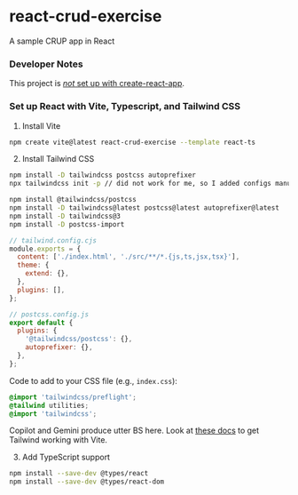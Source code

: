 # react-crud-exercise

A sample CRUP app in React

### Developer Notes

This project is [_not_ set up with create-react-app](https://react.dev/blog/2025/02/14/sunsetting-create-react-app).

### Set up React with Vite, Typescript, and Tailwind CSS

1. Install Vite

```bash
npm create vite@latest react-crud-exercise --template react-ts
```

2. Install Tailwind CSS

```bash
npm install -D tailwindcss postcss autoprefixer
npx tailwindcss init -p // did not work for me, so I added configs manually, see below

npm install @tailwindcss/postcss
npm install -D tailwindcss@latest postcss@latest autoprefixer@latest
npm install -D tailwindcss@3
npm install -D postcss-import
```

```javascript
// tailwind.config.cjs
module.exports = {
  content: ['./index.html', './src/**/*.{js,ts,jsx,tsx}'],
  theme: {
    extend: {},
  },
  plugins: [],
};
```

```javascript
// postcss.config.js
export default {
  plugins: {
    '@tailwindcss/postcss': {},
    autoprefixer: {},
  },
};
```

Code to add to your CSS file (e.g., `index.css`):

```css
@import 'tailwindcss/preflight';
@tailwind utilities;
@import 'tailwindcss';
```

Copilot and Gemini produce utter BS here.
Look at [these docs](https://tailwindcss.com/docs/installation/using-vite) to get Tailwind working with Vite.

3. Add TypeScript support

```bash
npm install --save-dev @types/react
npm install --save-dev @types/react-dom
```

